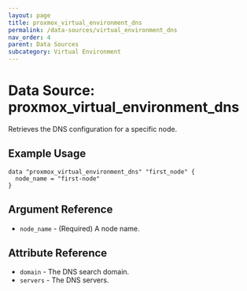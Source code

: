 ```yaml
---
layout: page
title: proxmox_virtual_environment_dns
permalink: /data-sources/virtual_environment_dns
nav_order: 4
parent: Data Sources
subcategory: Virtual Environment
---
```


# Data Source: proxmox_virtual_environment_dns

Retrieves the DNS configuration for a specific node.

## Example Usage

```
data "proxmox_virtual_environment_dns" "first_node" {
  node_name = "first-node"
}
```

## Argument Reference

* `node_name` - (Required) A node name.

## Attribute Reference

* `domain` - The DNS search domain.
* `servers` - The DNS servers.
